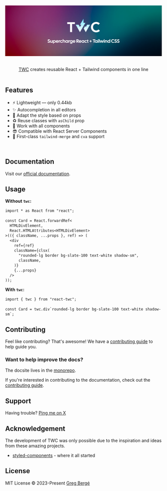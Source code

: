 ![TWC — Supercharge React + Tailwind](.github/assets/banner.png "TWC — Supercharge React + Tailwind")

<p align="center">
  <br/>
  <a href="https://react-twc.vercel.app">TWC</a> creates reusable React + Tailwind components in one line
  <br/><br/>
</p>

## Features

- ⚡️ Lightweight — only 0.44kb
- ✨ Autocompletion in all editors
- 🎨 Adapt the style based on props
- ♻️ Reuse classes with `asChild` prop
- 🦄 Work with all components
- 😎 Compatible with React Server Components
- 🚀 First-class `tailwind-merge` and `cva` support

<br/>

## Documentation

Visit our [official documentation](https://react-twc.vercel.app).

## Usage

**Without `twc`:**

```tsx
import * as React from "react";

const Card = React.forwardRef<
  HTMLDivElement,
  React.HTMLAttributes<HTMLDivElement>
>(({ className, ...props }, ref) => (
  <div
    ref={ref}
    className={clsx(
      "rounded-lg border bg-slate-100 text-white shadow-sm",
      className,
    )}
    {...props}
  />
));
```

**With `twc`:**

```tsx
import { twc } from "react-twc";

const Card = twc.div`rounded-lg border bg-slate-100 text-white shadow-sm`;
```

## Contributing

Feel like contributing? That's awesome! We have a
[contributing guide](https://github.com/gregberge/twc/blob/main/CONTRIBUTING.md) to help guide you.

### Want to help improve the docs?

The docsite lives in the [monorepo](./website/pages/docs/).

If you're interested in contributing to the documentation, check out the
[contributing guide](https://github.com/gregberge/twc/blob/main/CONTRIBUTING.md).

## Support

Having trouble? [Ping me on X](https://x.com/gregberge_)

## Acknowledgement

The development of TWC was only possible due to the inspiration and ideas from these amazing projects.

- [styled-components](https://styled-components.com) - where it all started

## License

MIT License © 2023-Present [Greg Bergé](https://github.com/gregberge)
